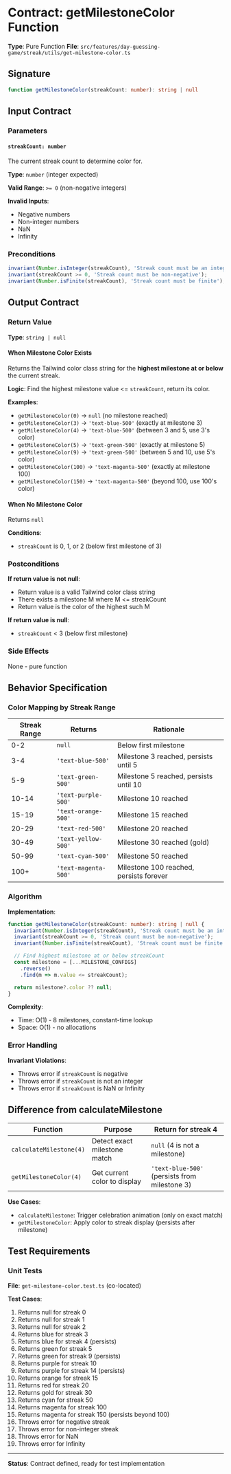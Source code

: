 # Contract: getMilestoneColor Function

**Type**: Pure Function
**File**: `src/features/day-guessing-game/streak/utils/get-milestone-color.ts`

## Signature

```typescript
function getMilestoneColor(streakCount: number): string | null
```

## Input Contract

### Parameters

#### `streakCount: number`

The current streak count to determine color for.

**Type**: `number` (integer expected)

**Valid Range**: `>= 0` (non-negative integers)

**Invalid Inputs**:
- Negative numbers
- Non-integer numbers
- NaN
- Infinity

### Preconditions

```typescript
invariant(Number.isInteger(streakCount), 'Streak count must be an integer');
invariant(streakCount >= 0, 'Streak count must be non-negative');
invariant(Number.isFinite(streakCount), 'Streak count must be finite');
```

## Output Contract

### Return Value

**Type**: `string | null`

#### When Milestone Color Exists

Returns the Tailwind color class string for the **highest milestone at or below** the current streak.

**Logic**: Find the highest milestone value <= `streakCount`, return its color.

**Examples**:
- `getMilestoneColor(0)` → `null` (no milestone reached)
- `getMilestoneColor(3)` → `'text-blue-500'` (exactly at milestone 3)
- `getMilestoneColor(4)` → `'text-blue-500'` (between 3 and 5, use 3's color)
- `getMilestoneColor(5)` → `'text-green-500'` (exactly at milestone 5)
- `getMilestoneColor(9)` → `'text-green-500'` (between 5 and 10, use 5's color)
- `getMilestoneColor(100)` → `'text-magenta-500'` (exactly at milestone 100)
- `getMilestoneColor(150)` → `'text-magenta-500'` (beyond 100, use 100's color)

#### When No Milestone Color

Returns `null`

**Conditions**:
- `streakCount` is 0, 1, or 2 (below first milestone of 3)

### Postconditions

**If return value is not null**:
- Return value is a valid Tailwind color class string
- There exists a milestone M where M <= streakCount
- Return value is the color of the highest such M

**If return value is null**:
- `streakCount` < 3 (below first milestone)

### Side Effects

None - pure function

## Behavior Specification

### Color Mapping by Streak Range

| Streak Range | Returns | Rationale |
|--------------|---------|-----------|
| 0-2 | `null` | Below first milestone |
| 3-4 | `'text-blue-500'` | Milestone 3 reached, persists until 5 |
| 5-9 | `'text-green-500'` | Milestone 5 reached, persists until 10 |
| 10-14 | `'text-purple-500'` | Milestone 10 reached |
| 15-19 | `'text-orange-500'` | Milestone 15 reached |
| 20-29 | `'text-red-500'` | Milestone 20 reached |
| 30-49 | `'text-yellow-500'` | Milestone 30 reached (gold) |
| 50-99 | `'text-cyan-500'` | Milestone 50 reached |
| 100+ | `'text-magenta-500'` | Milestone 100 reached, persists forever |

### Algorithm

**Implementation**:
```typescript
function getMilestoneColor(streakCount: number): string | null {
  invariant(Number.isInteger(streakCount), 'Streak count must be an integer');
  invariant(streakCount >= 0, 'Streak count must be non-negative');
  invariant(Number.isFinite(streakCount), 'Streak count must be finite');

  // Find highest milestone at or below streakCount
  const milestone = [...MILESTONE_CONFIGS]
    .reverse()
    .find(m => m.value <= streakCount);

  return milestone?.color ?? null;
}
```

**Complexity**:
- Time: O(1) - 8 milestones, constant-time lookup
- Space: O(1) - no allocations

### Error Handling

**Invariant Violations**:
- Throws error if `streakCount` is negative
- Throws error if `streakCount` is not an integer
- Throws error if `streakCount` is NaN or Infinity

## Difference from calculateMilestone

| Function | Purpose | Return for streak 4 |
|----------|---------|---------------------|
| `calculateMilestone(4)` | Detect exact milestone match | `null` (4 is not a milestone) |
| `getMilestoneColor(4)` | Get current color to display | `'text-blue-500'` (persists from milestone 3) |

**Use Cases**:
- `calculateMilestone`: Trigger celebration animation (only on exact match)
- `getMilestoneColor`: Apply color to streak display (persists after milestone)

## Test Requirements

### Unit Tests

**File**: `get-milestone-color.test.ts` (co-located)

**Test Cases**:
1. Returns null for streak 0
2. Returns null for streak 1
3. Returns null for streak 2
4. Returns blue for streak 3
5. Returns blue for streak 4 (persists)
6. Returns green for streak 5
7. Returns green for streak 9 (persists)
8. Returns purple for streak 10
9. Returns purple for streak 14 (persists)
10. Returns orange for streak 15
11. Returns red for streak 20
12. Returns gold for streak 30
13. Returns cyan for streak 50
14. Returns magenta for streak 100
15. Returns magenta for streak 150 (persists beyond 100)
16. Throws error for negative streak
17. Throws error for non-integer streak
18. Throws error for NaN
19. Throws error for Infinity

---

**Status**: Contract defined, ready for test implementation
